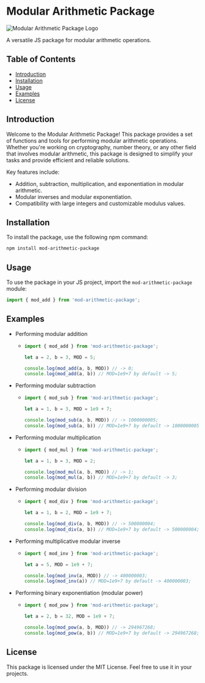 # Modular Arithmetic Package

![Modular Arithmetic Package Logo](https://images.unsplash.com/photo-1608792992053-f397e328a56d?q=80&w=1974&auto=format&fit=crop&ixlib=rb-4.0.3&ixid=M3wxMjA3fDB8MHxwaG90by1wYWdlfHx8fGVufDB8fHx8fA%3D%3D)

A versatile JS package for modular arithmetic operations.

## Table of Contents

- [Introduction](#introduction)
- [Installation](#installation)
- [Usage](#usage)
- [Examples](#examples)
- [License](#license)

## Introduction

Welcome to the Modular Arithmetic Package! This package provides a set of functions and tools for performing modular arithmetic operations. Whether you're working on cryptography, number theory, or any other field that involves modular arithmetic, this package is designed to simplify your tasks and provide efficient and reliable solutions.

Key features include:

- Addition, subtraction, multiplication, and exponentiation in modular arithmetic.
- Modular inverses and modular exponentiation.
- Compatibility with large integers and customizable modulus values.

## Installation

To install the package, use the following npm command:

```bash
npm install mod-arithmetic-package
```

## Usage

To use the package in your JS project, import the `mod-arithmetic-package` module:

```js
import { mod_add } from 'mod-arithmetic-package';
```

## Examples

- Performing modular addition
  - ```js
    import { mod_add } from 'mod-arithmetic-package';
    
    let a = 2, b = 3, MOD = 5;
    
    console.log(mod_add(a, b, MOD)) // -> 0;
    console.log(mod_add(a, b)) // MOD=1e9+7 by default -> 5;
    ```
- Performing modular subtraction
  - ```js
    import { mod_sub } from 'mod-arithmetic-package';
    
    let a = 1, b = 3, MOD = 1e9 + 7;
    
    console.log(mod_sub(a, b, MOD)) // -> 1000000005;
    console.log(mod_sub(a, b)) // MOD=1e9+7 by default -> 1000000005;
    ```
- Performing modular multiplication
  - ```js
    import { mod_mul } from 'mod-arithmetic-package';
    
    let a = 1, b = 3, MOD = 2;
    
    console.log(mod_mul(a, b, MOD)) // -> 1;
    console.log(mod_mul(a, b)) // MOD=1e9+7 by default -> 3;
    ```
- Performing modular division
  - ```js
    import { mod_div } from 'mod-arithmetic-package';
    
    let a = 1, b = 2, MOD = 1e9 + 7;
    
    console.log(mod_div(a, b, MOD)) // -> 500000004;
    console.log(mod_div(a, b)) // MOD=1e9+7 by default -> 500000004;
    ```
- Performing multiplicative modular inverse
  - ```js
    import { mod_inv } from 'mod-arithmetic-package';
    
    let a = 5, MOD = 1e9 + 7;
    
    console.log(mod_inv(a, MOD)) // -> 400000003;
    console.log(mod_inv(a)) // MOD=1e9+7 by default -> 400000003;
    ```
- Performing binary exponentiation (modular power)
  - ```js
    import { mod_pow } from 'mod-arithmetic-package';
    
    let a = 2, b = 32, MOD = 1e9 + 7;
    
    console.log(mod_pow(a, b, MOD)) // -> 294967268;
    console.log(mod_pow(a, b)) // MOD=1e9+7 by default -> 294967268;
    ```
    
## License

This package is licensed under the MIT License. Feel free to use it in your projects.